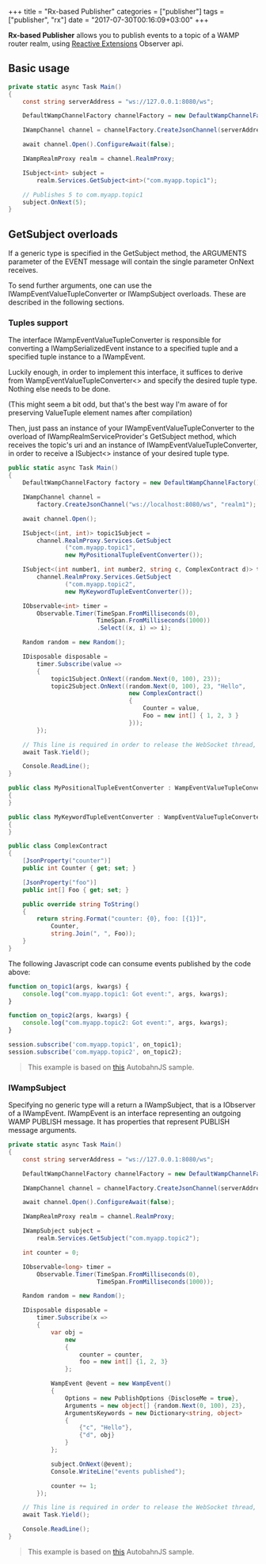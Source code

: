 +++
title = "Rx-based Publisher"
categories = ["publisher"]
tags = ["publisher", "rx"]
date = "2017-07-30T00:16:09+03:00"
+++

**Rx-based Publisher** allows you to publish events to a topic of a WAMP router realm, using [Reactive Extensions](http://reactivex.io/) Observer api.

## Basic usage

```csharp
private static async Task Main()
{
    const string serverAddress = "ws://127.0.0.1:8080/ws";

    DefaultWampChannelFactory channelFactory = new DefaultWampChannelFactory();

    IWampChannel channel = channelFactory.CreateJsonChannel(serverAddress, "realm1");

    await channel.Open().ConfigureAwait(false);

    IWampRealmProxy realm = channel.RealmProxy;

    ISubject<int> subject =
        realm.Services.GetSubject<int>("com.myapp.topic1");

    // Publishes 5 to com.myapp.topic1
    subject.OnNext(5);
}
```

## GetSubject overloads

If a generic type is specified in the GetSubject method, the ARGUMENTS parameter of the EVENT message will contain the single parameter OnNext receives.

To send further arguments, one can use the IWampEventValueTupleConverter or IWampSubject overloads. These are described in the following sections.


### Tuples support

The interface IWampEventValueTupleConverter is responsible for converting a IWampSerializedEvent instance to a specified tuple and a specified tuple instance to a IWampEvent.

Luckily enough, in order to implement this interface, it suffices to derive from WampEventValueTupleConverter<> and specify the desired tuple type. Nothing else needs to be done.

(This might seem a bit odd, but that's the best way I'm aware of for preserving ValueTuple element names after compilation)

Then, just pass an instance of your IWampEventValueTupleConverter to the overload of IWampRealmServiceProvider's GetSubject method, which receives the topic's uri and an instance of IWampEventValueTupleConverter, in order to receive a ISubject<> instance of your desired tuple type.

```csharp
public static async Task Main()
{
	DefaultWampChannelFactory factory = new DefaultWampChannelFactory();

	IWampChannel channel =
		factory.CreateJsonChannel("ws://localhost:8080/ws", "realm1");

	await channel.Open();

	ISubject<(int, int)> topic1Subject =
		channel.RealmProxy.Services.GetSubject
				("com.myapp.topic1",
				new MyPositionalTupleEventConverter());

	ISubject<(int number1, int number2, string c, ComplexContract d)> topic2Subject 
		channel.RealmProxy.Services.GetSubject
				("com.myapp.topic2",
				new MyKeywordTupleEventConverter());

	IObservable<int> timer =
		Observable.Timer(TimeSpan.FromMilliseconds(0),
						 TimeSpan.FromMilliseconds(1000))
						 .Select((x, i) => i);

	Random random = new Random();

	IDisposable disposable =
		timer.Subscribe(value =>
		{
			topic1Subject.OnNext((random.Next(0, 100), 23));
			topic2Subject.OnNext((random.Next(0, 100), 23, "Hello",
								  new ComplexContract()
								  {
									  Counter = value,
									  Foo = new int[] { 1, 2, 3 }
								  }));
		});

    // This line is required in order to release the WebSocket thread, otherwise it will be blocked by the following Console.ReadLine() line.
    await Task.Yield();

    Console.ReadLine();
}

public class MyPositionalTupleEventConverter : WampEventValueTupleConverter<(int, int)>
{
}

public class MyKeywordTupleEventConverter : WampEventValueTupleConverter<(int number1, int number2, string c, ComplexContract d)>
{
}

public class ComplexContract
{
    [JsonProperty("counter")]
    public int Counter { get; set; }

    [JsonProperty("foo")]
    public int[] Foo { get; set; }

    public override string ToString()
    {
        return string.Format("counter: {0}, foo: [{1}]",
            Counter,
            string.Join(", ", Foo));
    }
}
```

The following Javascript code can consume events published by the code above:

```javascript
function on_topic1(args, kwargs) {
    console.log("com.myapp.topic1: Got event:", args, kwargs);
}

function on_topic2(args, kwargs) {
    console.log("com.myapp.topic2: Got event:", args, kwargs);
}

session.subscribe('com.myapp.topic1', on_topic1);
session.subscribe('com.myapp.topic2', on_topic2);
```

> This example is based on [this](https://github.com/tavendo/AutobahnPython/tree/master/examples/twisted/wamp/pubsub/complex) AutobahnJS sample.

### IWampSubject

Specifying no generic type will a return a IWampSubject, that is a IObserver of a IWampEvent. IWampEvent is an interface representing an outgoing WAMP PUBLISH message. It has properties that represent PUBLISH message arguments.

```csharp
private static async Task Main()
{
    const string serverAddress = "ws://127.0.0.1:8080/ws";

    DefaultWampChannelFactory channelFactory = new DefaultWampChannelFactory();

    IWampChannel channel = channelFactory.CreateJsonChannel(serverAddress, "realm1");

    await channel.Open().ConfigureAwait(false);

    IWampRealmProxy realm = channel.RealmProxy;

    IWampSubject subject =
        realm.Services.GetSubject("com.myapp.topic2");

    int counter = 0;

    IObservable<long> timer =
        Observable.Timer(TimeSpan.FromMilliseconds(0),
                         TimeSpan.FromMilliseconds(1000));

    Random random = new Random();

    IDisposable disposable =
        timer.Subscribe(x =>
        {
            var obj =
                new
                {
                    counter = counter,
                    foo = new int[] {1, 2, 3}
                };

            WampEvent @event = new WampEvent()
            {
                Options = new PublishOptions {DiscloseMe = true},
                Arguments = new object[] {random.Next(0, 100), 23},
                ArgumentsKeywords = new Dictionary<string, object>
                {
                    {"c", "Hello"},
                    {"d", obj}
                }
            };

            subject.OnNext(@event);
            Console.WriteLine("events published");

            counter += 1;
        });

    // This line is required in order to release the WebSocket thread, otherwise it will be blocked by the following Console.ReadLine() line.
    await Task.Yield();

    Console.ReadLine();
}
```

> This example is based on [this](https://github.com/tavendo/AutobahnPython/tree/master/examples/twisted/wamp/pubsub/complex) AutobahnJS sample.
